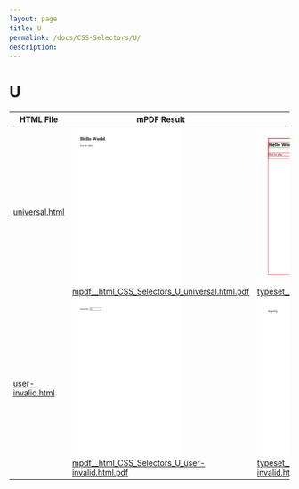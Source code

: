 ```yaml
---
layout: page
title: U
permalink: /docs/CSS-Selectors/U/
description: 
---
```


# U
| HTML File | mPDF Result | typeset.sh Result | PDFreactor Result |
|---------|---------|---------|---------|
| [universal.html](/html/CSS%20Selectors/U/universal.html) | ![](mpdf__html_CSS_Selectors_U_universal.html.png) [mpdf__html_CSS_Selectors_U_universal.html.pdf](mpdf__html_CSS_Selectors_U_universal.html.pdf) | ![](typeset__html_CSS_Selectors_U_universal.html.png) [typeset__html_CSS_Selectors_U_universal.html.pdf](typeset__html_CSS_Selectors_U_universal.html.pdf) | ![](pdfreactor__html_CSS_Selectors_U_universal.html.png) [pdfreactor__html_CSS_Selectors_U_universal.html.pdf](pdfreactor__html_CSS_Selectors_U_universal.html.pdf) |
| [user-invalid.html](/html/CSS%20Selectors/U/user-invalid.html) | ![](mpdf__html_CSS_Selectors_U_user-invalid.html.png) [mpdf__html_CSS_Selectors_U_user-invalid.html.pdf](mpdf__html_CSS_Selectors_U_user-invalid.html.pdf) | ![](typeset__html_CSS_Selectors_U_user-invalid.html.png) [typeset__html_CSS_Selectors_U_user-invalid.html.pdf](typeset__html_CSS_Selectors_U_user-invalid.html.pdf) | ![](pdfreactor__html_CSS_Selectors_U_user-invalid.html.png) [pdfreactor__html_CSS_Selectors_U_user-invalid.html.pdf](pdfreactor__html_CSS_Selectors_U_user-invalid.html.pdf) |
